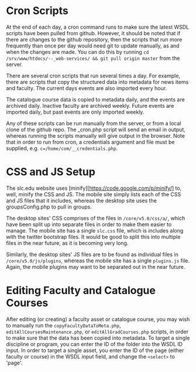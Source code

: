 # Cron Scripts

At the end of each day, a cron command runs to make sure the latest WSDL scripts have been pulled from github.
However, it should be noted that if there are changes to the github repository, then the scripts that run more frequently than once per day would need git to update manually, as and when the changes are made.
You can do this by running `cd /srv/www/htdocs/--_web-services/ && git pull origin master` from the server.

There are several cron scripts that run several times a day. For example, there are scripts that copy the structured data into metadata for news items and faculty.
The current days events are also imported every hour.

The catalogue course data is copied to metadata daily, and the events are archived daily.
Inactive faculty are archived weekly.
Future events are imported daily, but past events are only imported weekly.

Any of these scripts can be run manually from the server, or from a local clone of the github repo.
The _cron.php script will send an email in output, whereas running the scripts manually will give output in the browser.
Note that in order to run from cron, a credentials argument and file must be supplied, e.g. `c=/home/com/__credentials.php`.

# CSS and JS Setup
The slc.edu website uses [minify][https://code.google.com/p/minify/] to, well, minify the CSS and JS.
The mobile site simply lists each of the CSS and JS files that it includes, whereas the desktop site uses the groupsConfig.php to pull in groups.

The desktop sites' CSS comprises of the files in `/core/v5.0/css/a/`, which have been split up into separate files in order to make them easier to manage.
The mobile site has a single `slc.css` file, which is includes along with the twitter bootstrap files.
It would be good to split this into multiple files in the near future, as it is becoming very long.

Similarly, the desktop sites' JS files are to be found as individual files in `/core/v5.0/js/plugins`, whereas the mobile site has a single `plugins.js` file.
Again, the mobile plugins may want to be separated out in the near future.

# Editing Faculty and Catalogue Courses

After editing (or creating) a faculty asset or catalogue course, you may wish to manually run the `copyFacultyDataToMeta.php`, `editAllCoursesMaintenance.php`, or `editAllGradCourses.php` scripts, in order to make sure that the data has been copied into metadata.
To target a single discipline or program, you can enter the ID of the folder into the WSDL ID input.
In order to target a single asset, you enter the ID of the page (either faculty or course) in the WSDL input field, and change the `<select>` to 'page'.

